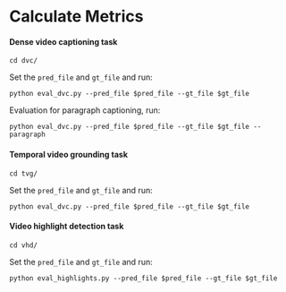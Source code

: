 # Calculate Metrics 

#### Dense video captioning task 

```
cd dvc/
```

Set the `pred_file` and `gt_file` and run:

```
python eval_dvc.py --pred_file $pred_file --gt_file $gt_file
```

Evaluation for paragraph captioning, run:

```
python eval_dvc.py --pred_file $pred_file --gt_file $gt_file --paragraph
```

#### Temporal video grounding task

```
cd tvg/
```

Set the `pred_file` and `gt_file` and run:

```
python eval_dvc.py --pred_file $pred_file --gt_file $gt_file
```


#### Video highlight detection task

```
cd vhd/
```

Set the `pred_file` and `gt_file` and run:

```
python eval_highlights.py --pred_file $pred_file --gt_file $gt_file
```